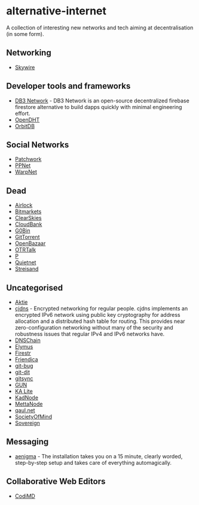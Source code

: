 # alternative-internet

A collection of interesting new networks and tech aiming at decentralisation (in some form).

## Networking

- [Skywire](https://github.com/skycoin/skywire)

## Developer tools and frameworks

- [DB3 Network](https://github.com/dbpunk-labs/db3) - DB3 Network is an open-source decentralized firebase firestore alternative to build dapps quickly with minimal engineering effort.
- [OpenDHT](https://github.com/savoirfairelinux/opendht)
- [OrbitDB](https://github.com/orbitdb/orbit-db)

## Social Networks

- [Patchwork](https://github.com/ssbc/patchwork)
- [PPNet](https://github.com/pixelpark/ppnet)
- [WarpNet](https://github.com/Warp-net/warpnet)

## Dead

- [Airlock](https://github.com/slothbag/Airlock)
- [Bitmarkets](https://github.com/voluntarynet/bitmarkets)
- [ClearSkies](https://github.com/jewel/clearskies)
- [CloudBank](https://github.com/omgbbqhaxx/cloudbankproject)
- [G0Bin](https://github.com/jyap808/g0bin)
- [GitTorrent](https://github.com/cjb/GitTorrent)
- [OpenBazaar](https://github.com/OpenBazaar/OpenBazaar)
- [OTRTalk](https://github.com/mnaamani/otrtalk)
- [P](https://github.com/unsetbit/p)
- [Quietnet](https://github.com/Katee/quietnet)
- [Streisand](https://github.com/jlund/streisand)

## Uncategorised

- [Aktie](https://github.com/retsamknaps/aktie)
- [cjdns](https://github.com/cjdelisle/cjdns) - Encrypted networking for regular people. cjdns implements an encrypted IPv6 network using public key cryptography for address allocation and a distributed hash table for routing. This provides near zero-configuration networking without many of the security and robustness issues that regular IPv4 and IPv6 networks have.
- [DNSChain](https://github.com/okTurtles/dnschain)
- [Elymus](https://github.com/angrymouse/elymus)
- [Firestr](https://github.com/mempko/firestr)
- [Friendica](https://github.com/friendica/friendica)
- [git-bug](https://github.com/MichaelMure/git-bug)
- [git-dit](https://github.com/neithernut/git-dit)
- [gitsync](https://github.com/raybejjani/gitsync)
- [GUN](https://github.com/amark/gun)
- [KA Lite](https://github.com/learningequality/ka-lite)
- [KadNode](https://github.com/mwarning/KadNode)
- [MettaNode](https://github.com/berkus/mettanode)
- [qaul.net](https://github.com/WachterJud/qaul.net)
- [SocietyOfMind](https://github.com/theProphet/SocietyOfMind)
- [Sovereign](https://github.com/al3x/sovereign)

## Messaging

- [aenigma](https://github.com/openspace42/aenigma) - The installation takes you on a 15 minute, clearly worded, step-by-step setup and takes care of everything automagically.

## Collaborative Web Editors

- [CodiMD](https://github.com/hackmdio/codimd)

